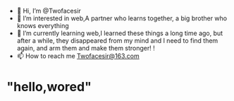 - 👋 Hi, I’m @Twofacesir
- 👀 I’m interested in web,A partner who learns together, a big brother who knows everything
- 🌱 I’m currently learning web,I learned these things a long time ago, but after a while, they disappeared from my mind and I need to find them again, and arm them and make them stronger! !
- 📫 How to reach me Twofacesir@163.com

<!---
Twofacesir/Twofacesir is a ✨ special ✨ repository because its `README.md` (this file) appears on your GitHub profile.
You can click the Preview link to take a look at your changes.
--->
<h1>"hello,wored"<h1/>
